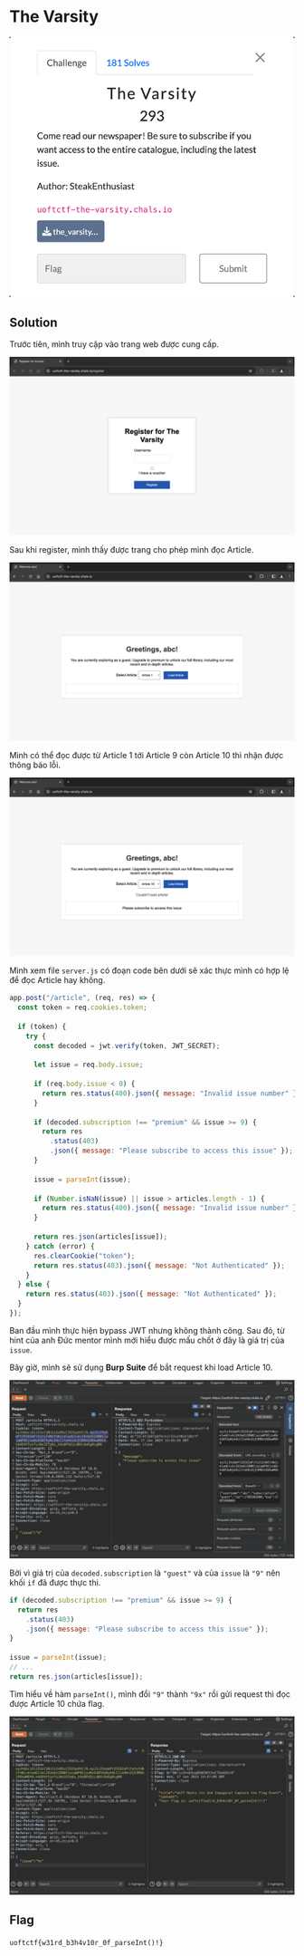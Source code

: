 # The Varsity

![the-varsity](images/the-varsity.png)

## Solution

Trước tiên, mình truy cập vào trang web được cung cấp.

![the-varsity-1](images/the-varsity-1.png)

Sau khi register, mình thấy được trang cho phép mình đọc Article.

![the-varsity-2](images/the-varsity-2.png)

Mình có thể đọc được từ Article 1 tới Article 9 còn Article 10 thì nhận được thông báo lỗi.

![the-varsity-3](images/the-varsity-3.png)

Mình xem file `server.js` có đoạn code bên dưới sẽ xác thực mình có hợp lệ để đọc Article hay không.

```javascript
app.post("/article", (req, res) => {
  const token = req.cookies.token;

  if (token) {
    try {
      const decoded = jwt.verify(token, JWT_SECRET);

      let issue = req.body.issue;

      if (req.body.issue < 0) {
        return res.status(400).json({ message: "Invalid issue number" });
      }

      if (decoded.subscription !== "premium" && issue >= 9) {
        return res
          .status(403)
          .json({ message: "Please subscribe to access this issue" });
      }

      issue = parseInt(issue);

      if (Number.isNaN(issue) || issue > articles.length - 1) {
        return res.status(400).json({ message: "Invalid issue number" });
      }

      return res.json(articles[issue]);
    } catch (error) {
      res.clearCookie("token");
      return res.status(403).json({ message: "Not Authenticated" });
    }
  } else {
    return res.status(403).json({ message: "Not Authenticated" });
  }
});
```

Ban đầu mình thực hiện bypass JWT nhưng không thành công. Sau đó, từ hint của anh Đức mentor mình mới hiểu được mấu chốt ở đây là giá trị của `issue`.

Bây giờ, mình sẽ sử dụng **Burp Suite** để bắt request khi load Article 10.

![the-varsity-4](images/the-varsity-4.png)

Bởi vì giá trị của `decoded.subscription` là `"guest"` và của `issue` là `"9"` nên khối `if` đã được thực thi.

```javascript
if (decoded.subscription !== "premium" && issue >= 9) {
  return res
    .status(403)
    .json({ message: "Please subscribe to access this issue" });
}

issue = parseInt(issue);
// ...
return res.json(articles[issue]);
```

Tìm hiểu về hàm `parseInt()`, mình đổi `"9"` thành `"9x"` rồi gửi request thì đọc được Article 10 chứa flag.

![the-varsity-5](images/the-varsity-5.png)

## Flag

`uoftctf{w31rd_b3h4v10r_0f_parseInt()!}`